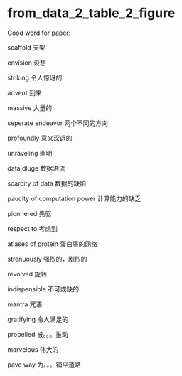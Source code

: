 # from_data_2_table_2_figure

Good word for paper:

scaffold  支架

envision  设想

striking  令人惊讶的

advent  到来

massive 大量的

seperate endeavor 两个不同的方向

profoundly  意义深远的

unraveling  阐明

data dluge  数据洪流

scarcity of data 数据的缺陷

paucity of computation power 计算能力的缺乏

pionnered 先驱

respect to  考虑到

atlases of protein  蛋白质的网络

strenuously 强烈的，剧烈的

revolved  旋转

indispensible 不可或缺的

mantra  咒语

gratifying  令人满足的

propelled 被。。。推动

marvelous 伟大的

pave  way 为。。。铺平道路





